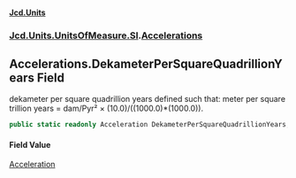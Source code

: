 #### [Jcd.Units](index 'index')
### [Jcd.Units.UnitsOfMeasure.SI](Jcd.Units.UnitsOfMeasure.SI 'Jcd.Units.UnitsOfMeasure.SI').[Accelerations](Accelerations 'Jcd.Units.UnitsOfMeasure.SI.Accelerations')

## Accelerations.DekameterPerSquareQuadrillionYears Field

dekameter per square quadrillion years defined such that: meter per square trillion years = dam/Pyr² ×
(10.0)/((1000.0)*(1000.0)).

```csharp
public static readonly Acceleration DekameterPerSquareQuadrillionYears;
```

#### Field Value
[Acceleration](Acceleration 'Jcd.Units.UnitTypes.Acceleration')